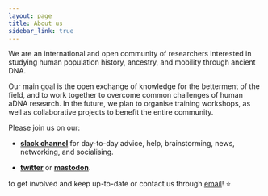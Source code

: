 ```yaml
---
layout: page
title: About us
sidebar_link: true
---
```


We are an international and open community of researchers interested in studying human population history, ancestry, and mobility through ancient DNA.

Our main goal is the open exchange of knowledge for the betterment of the field, and to work together to overcome common challenges of human aDNA research.
In the future, we plan to organise training workshops, as well as collaborative projects to benefit the entire community.

Please join us on our:

- [**slack channel**](https://join.slack.com/t/haam-community/shared_invite/zt-1xoeh4d42-ZzuAWVTyQpKoFmuezBTdMA)
for day-to-day advice, help, brainstorming, news, networking, and socialising.
<!-- TODO: add a mailing list. - [**mailing list**](https://) for announcements, calls, and notices. -->
- [**twitter**](http://twitter.com/haam_community) or [**mastodon**](https://genomic.social/@haam_community).

to get involved and keep up-to-date or contact us through [email](mailto:haam.community2023@gmail.com)! ⭐️